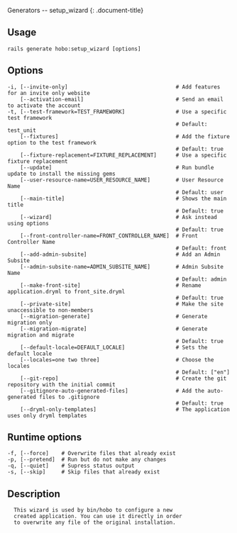 Generators -- setup\_wizard
{: .document-title}


## Usage

    

    rails generate hobo:setup_wizard [options]


## Options

    

    -i, [--invite-only]                                  # Add features for an invite only website
        [--activation-email]                             # Send an email to activate the account
    -t, [--test-framework=TEST_FRAMEWORK]                # Use a specific test framework
                                                         # Default: test_unit
        [--fixtures]                                     # Add the fixture option to the test framework
                                                         # Default: true
        [--fixture-replacement=FIXTURE_REPLACEMENT]      # Use a specific fixture replacement
        [--update]                                       # Run bundle update to install the missing gems
        [--user-resource-name=USER_RESOURCE_NAME]        # User Resource Name
                                                         # Default: user
        [--main-title]                                   # Shows the main title
                                                         # Default: true
        [--wizard]                                       # Ask instead using options
                                                         # Default: true
        [--front-controller-name=FRONT_CONTROLLER_NAME]  # Front Controller Name
                                                         # Default: front
        [--add-admin-subsite]                            # Add an Admin Subsite
        [--admin-subsite-name=ADMIN_SUBSITE_NAME]        # Admin Subsite Name
                                                         # Default: admin
        [--make-front-site]                              # Rename application.dryml to front_site.dryml
                                                         # Default: true
        [--private-site]                                 # Make the site unaccessible to non-members
        [--migration-generate]                           # Generate migration only
        [--migration-migrate]                            # Generate migration and migrate
                                                         # Default: true
        [--default-locale=DEFAULT_LOCALE]                # Sets the default locale
        [--locales=one two three]                        # Choose the locales
                                                         # Default: ["en"]
        [--git-repo]                                     # Create the git repository with the initial commit
        [--gitignore-auto-generated-files]               # Add the auto-generated files to .gitignore
                                                         # Default: true
        [--dryml-only-templates]                         # The application uses only dryml templates


## Runtime options

    

    -f, [--force]    # Overwrite files that already exist
    -p, [--pretend]  # Run but do not make any changes
    -q, [--quiet]    # Supress status output
    -s, [--skip]     # Skip files that already exist


## Description

    

      This wizard is used by bin/hobo to configure a new
      created application. You can use it directly in order
      to overwrite any file of the original installation.
